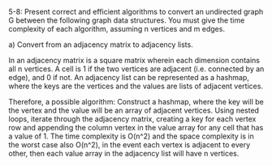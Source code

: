 5-8:
Present correct and efficient algorithms to convert an undirected graph G between the following graph data structures. You must give the time complexity of each algorithm, assuming n vertices and m edges.

a) Convert from an adjacency matrix to adjacency lists.

In an adjacency matrix is a square matrix wherein each dimension contains all n vertices. A cell is 1 if the two vertices are adjacent (i.e. connected by an edge), and 0 if not. An adjacency list can be represented as a hashmap, where the keys are the vertices and the values are lists of adjacent vertices.

Therefore, a possible algorithm:
Construct a hashmap, where the key will be the vertex and the value will be an array of adjacent vertices. Using nested loops, iterate through the adjacency matrix, creating a key for each vertex row and appending the column vertex in the value array for any cell that has a value of 1. The time complexity is O(n^2) and the space complexity is in the worst case also O(n^2), in the event each vertex is adjacent to every other, then each value array in the adjacency list will have n vertices.
